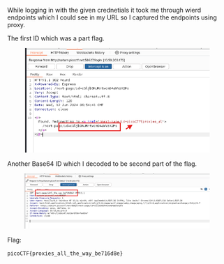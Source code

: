 While logging in with the given crednetials it took me through wierd endpoints which I could see in my URL so I captured the endpoints using proxy.

The first ID which was a part flag.

<figure><img src="./part.png"></figure>

Another Base64 ID which I decoded to be second part of the flag.

<figure><img src="./flag.png"></figure>

Flag:
```
picoCTF{proxies_all_the_way_be716d8e}
``` 